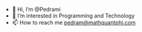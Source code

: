 - 👋 Hi, I’m @Pedrami
- 👀 I’m interested in Programming and Technology
- 📫 How to reach me pedram@mathquantphi.com

<!---
Pedrami/Pedrami is a ✨ special ✨ repository because its `README.md` (this file) appears on your GitHub profile.
You can click the Preview link to take a look at your changes.
--->
